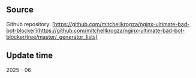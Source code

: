 ## Source
Github repository: [https://github.com/mitchellkrogza/nginx-ultimate-bad-bot-blocker](https://github.com/mitchellkrogza/nginx-ultimate-bad-bot-blocker/tree/master/_generator_lists)

## Update time
2025 - 06